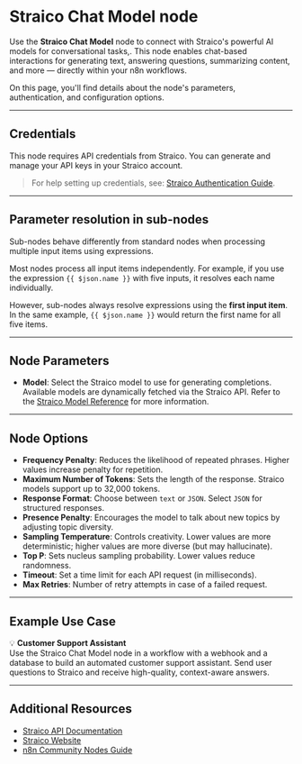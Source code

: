 # Straico Chat Model node

Use the **Straico Chat Model** node to connect with Straico's powerful AI models for conversational tasks,. This node enables chat-based interactions for generating text, answering questions, summarizing content, and more — directly within your n8n workflows.

On this page, you'll find details about the node's parameters, authentication, and configuration options.

---

## Credentials

This node requires API credentials from Straico. You can generate and manage your API keys in your Straico account.

> For help setting up credentials, see: [Straico Authentication Guide](https://documenter.getpostman.com/view/5900072/2s9YyzddrR).

---

## Parameter resolution in sub-nodes

Sub-nodes behave differently from standard nodes when processing multiple input items using expressions.

Most nodes process all input items independently. For example, if you use the expression `{{ $json.name }}` with five inputs, it resolves each name individually.

However, sub-nodes always resolve expressions using the **first input item**. In the same example, `{{ $json.name }}` would return the first name for all five items.

---

## Node Parameters

- **Model**: Select the Straico model to use for generating completions. Available models are dynamically fetched via the Straico API. Refer to the [Straico Model Reference](https://documenter.getpostman.com/view/5900072/2s9YyzddrR#7527bcfd-0c71-4ee9-b67f-3ce21b41e5f2) for more information.

---

## Node Options

- **Frequency Penalty**: Reduces the likelihood of repeated phrases. Higher values increase penalty for repetition.
- **Maximum Number of Tokens**: Sets the length of the response. Straico models support up to 32,000 tokens.
- **Response Format**: Choose between `text` or `JSON`. Select `JSON` for structured responses.
- **Presence Penalty**: Encourages the model to talk about new topics by adjusting topic diversity.
- **Sampling Temperature**: Controls creativity. Lower values are more deterministic; higher values are more diverse (but may hallucinate).
- **Top P**: Sets nucleus sampling probability. Lower values reduce randomness.
- **Timeout**: Set a time limit for each API request (in milliseconds).
- **Max Retries**: Number of retry attempts in case of a failed request.

---

## Example Use Case

💡 **Customer Support Assistant**  
Use the Straico Chat Model node in a workflow with a webhook and a database to build an automated customer support assistant. Send user questions to Straico and receive high-quality, context-aware answers.

---

## Additional Resources

- [Straico API Documentation](https://documenter.getpostman.com/view/5900072/2s9YyzddrR)
- [Straico Website](https://straico.com)
- [n8n Community Nodes Guide](https://docs.n8n.io/integrations/community-nodes/)
